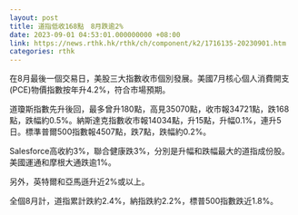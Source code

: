 ```yaml
---
layout: post
title: 道指低收168點　8月跌逾2%
date: 2023-09-01 04:53:01.000000000 +08:00
link: https://news.rthk.hk/rthk/ch/component/k2/1716135-20230901.htm
categories: rthk
---
```


在8月最後一個交易日，美股三大指數收市個別發展。美國7月核心個人消費開支(PCE)物價指數按年升4.2%，符合市場預期。

道瓊斯指數先升後回，最多曾升180點，高見35070點，收市報34721點，跌168點，跌幅約0.5%。納斯達克指數收市報14034點，升15點，升幅0.1%，連升5日。標準普爾500指數報4507點，跌7點，跌幅約0.2%。

Salesforce高收約3%，聯合健康跌3%，分別是升幅和跌幅最大的道指成份股。美國運通和摩根大通跌逾1%。

另外，英特爾和亞馬遜升近2%或以上。

全個8月計，道指累計跌約2.4%，納指跌約2.2%，標普500指數跌近1.8%。
